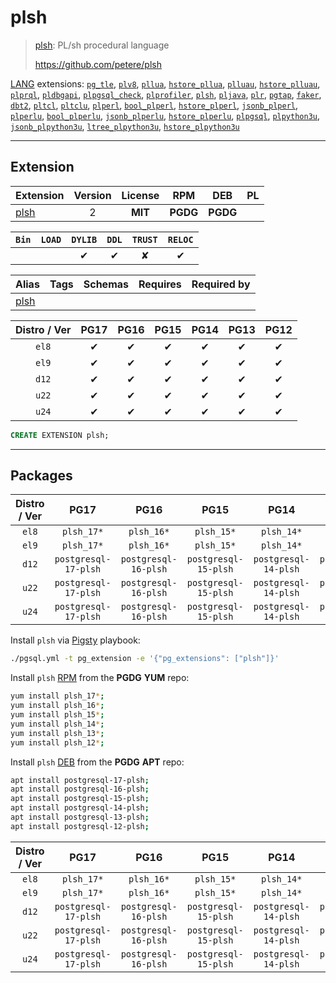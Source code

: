 # plsh


> [plsh](https://github.com/petere/plsh): PL/sh procedural language
>
> https://github.com/petere/plsh





[LANG](/lang) extensions: [`pg_tle`](/pg_tle), [`plv8`](/plv8), [`pllua`](/pllua), [`hstore_pllua`](/hstore_pllua), [`plluau`](/plluau), [`hstore_plluau`](/hstore_plluau), [`plprql`](/plprql), [`pldbgapi`](/pldbgapi), [`plpgsql_check`](/plpgsql_check), [`plprofiler`](/plprofiler), [`plsh`](/plsh), [`pljava`](/pljava), [`plr`](/plr), [`pgtap`](/pgtap), [`faker`](/faker), [`dbt2`](/dbt2), [`pltcl`](/pltcl), [`pltclu`](/pltclu), [`plperl`](/plperl), [`bool_plperl`](/bool_plperl), [`hstore_plperl`](/hstore_plperl), [`jsonb_plperl`](/jsonb_plperl), [`plperlu`](/plperlu), [`bool_plperlu`](/bool_plperlu), [`jsonb_plperlu`](/jsonb_plperlu), [`hstore_plperlu`](/hstore_plperlu), [`plpgsql`](/plpgsql), [`plpython3u`](/plpython3u), [`jsonb_plpython3u`](/jsonb_plpython3u), [`ltree_plpython3u`](/ltree_plpython3u), [`hstore_plpython3u`](/hstore_plpython3u)


-------
## Extension


| Extension | Version | License | RPM | DEB | PL |
|-----------|:-------:|:-------:|:---:|:---:|:--:|
| [plsh](https://github.com/petere/plsh) | 2 | **<span class="tcblue">MIT</span>** | **<span class="tccyan">PGDG</span>** | **<span class="tccyan">PGDG</span>** |  |



| `Bin` | `LOAD` | `DYLIB` | `DDL` | `TRUST` | `RELOC` |
|:-----:|:------:|:-------:|:-----:|:-------:|:-------:|
|  |  | <span class="tcblue">✔</span> | <span class="tcblue">✔</span> | <span class="tcwarn">✘</span> | <span class="tcblue">✔</span> |



| Alias | Tags | Schemas | Requires | Required by |
|-------|------|---------|----------|-------------|
| [plsh](/plsh) |  |  |  |  |



| Distro / Ver | PG17 | PG16 | PG15 | PG14 | PG13 | PG12 |
|:------------:|:----:|:----:|:----:|:----:|:----:|:----:|
| `el8` | <span class="tcblue">✔</span> | <span class="tcblue">✔</span> | <span class="tcblue">✔</span> | <span class="tcblue">✔</span> | <span class="tcblue">✔</span> | <span class="tcblue">✔</span> |
| `el9` | <span class="tcblue">✔</span> | <span class="tcblue">✔</span> | <span class="tcblue">✔</span> | <span class="tcblue">✔</span> | <span class="tcblue">✔</span> | <span class="tcblue">✔</span> |
| `d12` | <span class="tcblue">✔</span> | <span class="tcblue">✔</span> | <span class="tcblue">✔</span> | <span class="tcblue">✔</span> | <span class="tcblue">✔</span> | <span class="tcblue">✔</span> |
| `u22` | <span class="tcblue">✔</span> | <span class="tcblue">✔</span> | <span class="tcblue">✔</span> | <span class="tcblue">✔</span> | <span class="tcblue">✔</span> | <span class="tcblue">✔</span> |
| `u24` | <span class="tcblue">✔</span> | <span class="tcblue">✔</span> | <span class="tcblue">✔</span> | <span class="tcblue">✔</span> | <span class="tcblue">✔</span> | <span class="tcblue">✔</span> |





```sql
CREATE EXTENSION plsh;
```

-----------


## Packages


| Distro / Ver | PG17 | PG16 | PG15 | PG14 | PG13 | PG12 |
|:------------:|:----:|:----:|:----:|:----:|:----:|:----:|
| `el8` | `plsh_17*` | `plsh_16*` | `plsh_15*` | `plsh_14*` | `plsh_13*` | `plsh_12*` |
| `el9` | `plsh_17*` | `plsh_16*` | `plsh_15*` | `plsh_14*` | `plsh_13*` | `plsh_12*` |
| `d12` | `postgresql-17-plsh` | `postgresql-16-plsh` | `postgresql-15-plsh` | `postgresql-14-plsh` | `postgresql-13-plsh` | `postgresql-12-plsh` |
| `u22` | `postgresql-17-plsh` | `postgresql-16-plsh` | `postgresql-15-plsh` | `postgresql-14-plsh` | `postgresql-13-plsh` | `postgresql-12-plsh` |
| `u24` | `postgresql-17-plsh` | `postgresql-16-plsh` | `postgresql-15-plsh` | `postgresql-14-plsh` | `postgresql-13-plsh` | `postgresql-12-plsh` |



Install `plsh` via [Pigsty](https://pigsty.io/docs/pgext/usage/install/) playbook:

```bash
./pgsql.yml -t pg_extension -e '{"pg_extensions": ["plsh"]}'
```


Install `plsh` [RPM](/rpm) from the **<span class="tccyan">PGDG</span>** **YUM** repo:

```bash
yum install plsh_17*;
yum install plsh_16*;
yum install plsh_15*;
yum install plsh_14*;
yum install plsh_13*;
yum install plsh_12*;
```


Install `plsh` [DEB](/deb) from the **<span class="tccyan">PGDG</span>** **APT** repo:

```bash
apt install postgresql-17-plsh;
apt install postgresql-16-plsh;
apt install postgresql-15-plsh;
apt install postgresql-14-plsh;
apt install postgresql-13-plsh;
apt install postgresql-12-plsh;
```




| Distro / Ver | PG17 | PG16 | PG15 | PG14 | PG13 | PG12 |
|:------------:|:----:|:----:|:----:|:----:|:----:|:----:|
| `el8` | `plsh_17*` | `plsh_16*` | `plsh_15*` | `plsh_14*` | `plsh_13*` | `plsh_12*` |
| `el9` | `plsh_17*` | `plsh_16*` | `plsh_15*` | `plsh_14*` | `plsh_13*` | `plsh_12*` |
| `d12` | `postgresql-17-plsh` | `postgresql-16-plsh` | `postgresql-15-plsh` | `postgresql-14-plsh` | `postgresql-13-plsh` | `postgresql-12-plsh` |
| `u22` | `postgresql-17-plsh` | `postgresql-16-plsh` | `postgresql-15-plsh` | `postgresql-14-plsh` | `postgresql-13-plsh` | `postgresql-12-plsh` |
| `u24` | `postgresql-17-plsh` | `postgresql-16-plsh` | `postgresql-15-plsh` | `postgresql-14-plsh` | `postgresql-13-plsh` | `postgresql-12-plsh` |





